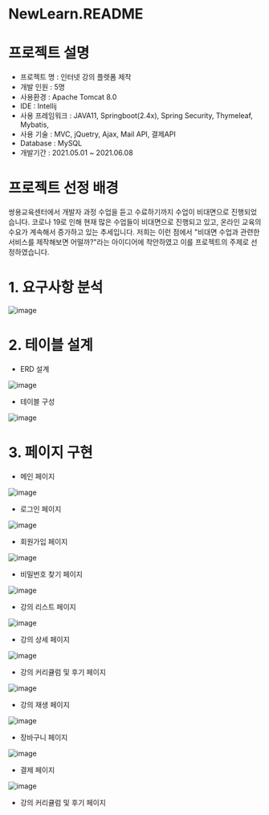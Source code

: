 # NewLearn.README

# 프로젝트 설명


- 프로젝트 명 : 인터넷 강의 플렛폼 제작
- 개발 인원 : 5명
- 사용환경 : Apache Tomcat 8.0
- IDE : Intellij
- 사용 프레임워크 : JAVA11, Springboot(2.4x), Spring Security, Thymeleaf, Mybatis,
- 사용 기술 : MVC, jQuetry, Ajax, Mail API, 결제API
- Database : MySQL
- 개발기간 : 2021.05.01  ~ 2021.06.08

# 프로젝트 선정 배경

쌍용교육센터에서 개발자 과정 수업을 듣고 수료하기까지 수업이 비대면으로 진행되었습니다. 코로나 19로 인해 현재 많은 수업들이 비대면으로 진행되고 있고, 온라인 교육의 수요가 계속해서 증가하고 있는 추세입니다. 저희는 이런 점에서 "비대면 수업과 관련한 서비스를 제작해보면 어떨까?"라는 아이디어에 착안하였고 이를 프로젝트의 주제로 선정하였습니다.

# 1. 요구사항 분석
![image](https://user-images.githubusercontent.com/75111342/122737278-d9386080-d2bb-11eb-87d5-b93bded7e5bf.png)

# 2. 테이블 설계

- ERD 설계


![image](https://user-images.githubusercontent.com/75111342/122737426-fbca7980-d2bb-11eb-86c8-cc12f127e0d2.png)

- 테이블 구성


![image](https://user-images.githubusercontent.com/75111342/122737475-08e76880-d2bc-11eb-9461-507ba477b8e4.png)

# 3. 페이지 구현
- 메인 페이지


![image](https://user-images.githubusercontent.com/75111342/122745122-a2664880-d2c3-11eb-976d-27d10f01733e.png)

- 로그인 페이지


![image](https://user-images.githubusercontent.com/75111342/122746493-063d4100-d2c5-11eb-9cd3-0d1dde6439fc.png)

- 회원가입 페이지


![image](https://user-images.githubusercontent.com/75111342/122746609-22d97900-d2c5-11eb-846f-62f3390c8ba2.png)

- 비밀번호 찾기 페이지


![image](https://user-images.githubusercontent.com/75111342/122747142-aabf8300-d2c5-11eb-97ac-edf2ab0fa28c.png)

- 강의 리스트 페이지


![image](https://user-images.githubusercontent.com/75111342/122747822-77312880-d2c6-11eb-8692-66298b7647b4.png)

- 강의 상세 페이지


![image](https://user-images.githubusercontent.com/75111342/122747937-9a5bd800-d2c6-11eb-84ee-ec5dbee578cb.png)

- 강의 커리큘럼 및 후기 페이지


![image](https://user-images.githubusercontent.com/75111342/122748027-b5c6e300-d2c6-11eb-8bcd-5073318b97de.png)

- 강의 재생 페이지


![image](https://user-images.githubusercontent.com/75111342/122748107-ca0ae000-d2c6-11eb-87f8-e9d58e68f790.png)

- 장바구니 페이지


![image](https://user-images.githubusercontent.com/75111342/122748188-e018a080-d2c6-11eb-86f6-9b5317b9a22a.png)

- 결제 페이지


![image](https://user-images.githubusercontent.com/75111342/122748298-ffafc900-d2c6-11eb-89d2-78a853e4d79a.png)


- 강의 커리큘럼 및 후기 페이지
